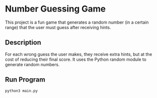 # Number Guessing Game
This project is a fun game that generates a random number (in a certain range) that the user must guess after receiving hints.

## Description
For each wrong guess the user makes, they receive extra hints, but at the cost of reducing their final score. It uses the Python random module to generate random numbers.

## Run Program
```bash
python3 main.py
```
